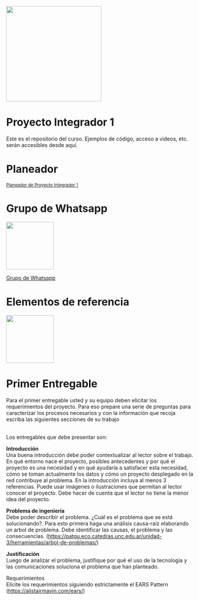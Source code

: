 <img width="256" src="https://www.icesi.edu.co/launiversidad/images/La_universidad/logo_icesi.png">

# Proyecto Integrador 1
Este es el repositorio del curso. Ejemplos de código, acceso a videos, etc. serán accesibles desde aquí.

# Planeador

<a href="https://docs.google.com/spreadsheets/d/1a1aBU54QwW8XBjM-VW-ZW_pWia9nEnEH/edit?usp=sharing&ouid=117897710133227559254&rtpof=true&sd=true"><small>Planeador de Proyecto Integrador 1</small></a>

# Grupo de Whatsapp
<a href="https://chat.whatsapp.com/L7K2iFExtxyE93MxEbq552"><img src="https://upload.wikimedia.org/wikipedia/commons/thumb/6/6b/WhatsApp.svg/479px-WhatsApp.svg.png" width="128"></a><br>

<a href="https://chat.whatsapp.com/L7K2iFExtxyE93MxEbq552">Grupo de Whatsapp</a>


# Elementos de referencia

<a href="https://miro.com/app/board/o9J_l23kC64=/?share_link_id=159122822699"><img width="128" src="https://store-images.s-microsoft.com/image/apps.59334.13959754522315136.c4ea2415-8e3c-42bf-8f77-e885eb7c11a1.be6eacf3-e0b4-4478-9abc-47192806c1b5?mode=scale&q=90&h=300&w=300"></a><br>


# Primer Entregable
Para el primer entregable usted y su equipo deben elicitar los requerimientos del proyecto.
Para eso prepare una serie de preguntas para caracterizar los procesos necesarios y con la información que recoja escriba las siguientes secciones de su trabajo
<br><br>

Los entregables que debe presentar son:

<b>Introducción</b><br>
Una buena introducción debe poder contextualizar al lector sobre el trabajo. En qué entorno nace el proyecto, posibles antecedentes y por qué el proyecto es una necesidad y en qué ayudaría a satisfacer esta necesidad, cómo se toman actualmente los datos y cómo un proyecto desplegado en la red contribuye al problema. En la introducción incluya al menos 3 referencias. Puede usar imágenes o ilustraciones que permitan al lector conocer el proyecto. Debe hacer de cuenta que el lector no tiene la menor idea del proyecto.
<br>

<b>Problema de ingeniería</b><br>
Debe poder describir el problema. ¿Cuál es el problema que se está solucionando?. Para esto primera haga una análisis causa-raíz elaborando un arbol de problema. Debe identificar las causas, el problema y las consecuencias. (https://patgu.eco.catedras.unc.edu.ar/unidad-3/herramientas/arbol-de-problemas/)
<br>

<b>Justificación</b><br>
Luego de analizar el problema, justifique por qué el uso de la tecnología y las comunicaciones soluciona el problema que han planteado. 
<br>

Requerimientos</b><br>
Elicite los requerimientos siguiendo estrictamente el EARS Pattern (https://alistairmavin.com/ears/)
